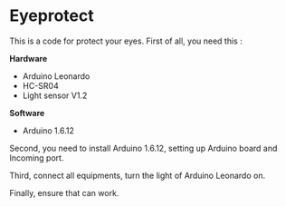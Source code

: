 # Eyeprotect
This is a code for protect your eyes. First of all, you need this :  
  
**Hardware**
  - Arduino Leonardo
  - HC-SR04
  - Light sensor V1.2    
  
**Software**
  - Arduino 1.6.12
  
Second, you need to install Arduino 1.6.12, setting up Arduino board and Incoming port.   

Third, connect all equipments, turn the light of Arduino Leonardo on.   

Finally, ensure that can work. 

